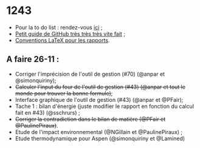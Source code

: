 ﻿1243
====

* Pour la to do list : rendez-vous [ici](https://github.com/anpar/1243/issues) ;
* [Petit guide de GitHub très très très vite fait](https://github.com/anpar/1243/wiki/How-to-use-GitHub-(for-dummies)) ;
* [Conventions LaTeX pour les rapports](https://github.com/anpar/1243/wiki/Convention-LaTeX-pour-les-rapports).

A faire 26-11 :
---------------
* Corriger l'imprécision de l'outil de gestion (#70) (@anpar et @simonquiriny);
* ~~Calculer l'input du four de l'outil de gestion (#43) (@anpar et tout le monde pour trouver la bonne formule)~~;
* Interface graphique de l'outil de gestion (#43) (@anpar et @PFair);
* Tache 1 : bilan d'énergie (juste modifier le rapport en fonction du calcul fait en #43) (@sschrurs) ;
* ~~Corriger la contradiction dans le bilan de matière (@PFair et @PaulinePiraux)~~.
* Etude de l'impact environnemental (@NGillain et @PaulinePiraux) ;
* Etude thermodynamique pour Aspen (@simonquiriny et @Lamined)
